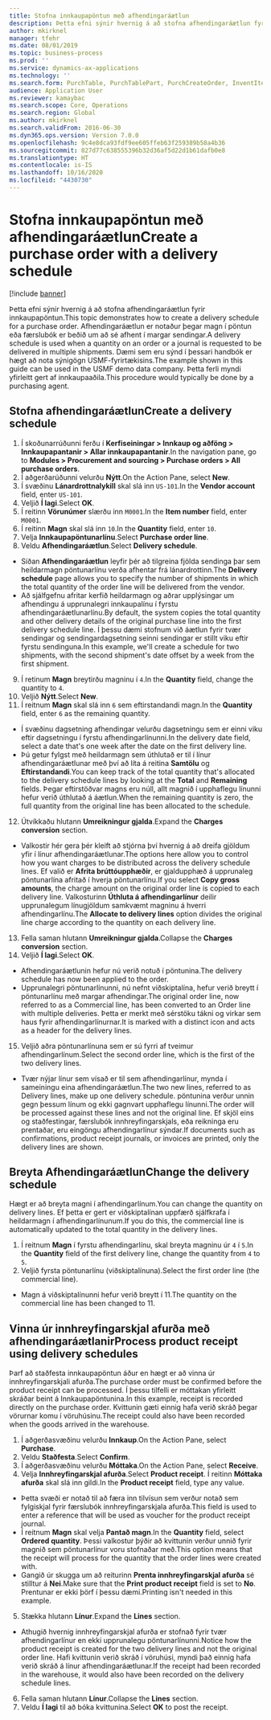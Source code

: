 ```yaml
---
title: Stofna innkaupapöntun með afhendingaráætlun
description: Þetta efni sýnir hvernig á að stofna afhendingaráætlun fyrir innkaupapöntun.
author: mkirknel
manager: tfehr
ms.date: 08/01/2019
ms.topic: business-process
ms.prod: ''
ms.service: dynamics-ax-applications
ms.technology: ''
ms.search.form: PurchTable, PurchTablePart, PurchCreateOrder, InventItemIdLookupPurchase, PurchDeliverySchedule, PurchEditLines
audience: Application User
ms.reviewer: kamaybac
ms.search.scope: Core, Operations
ms.search.region: Global
ms.author: mkirknel
ms.search.validFrom: 2016-06-30
ms.dyn365.ops.version: Version 7.0.0
ms.openlocfilehash: 9c4e8dca93fdf9ee605ffeb63f259389b58a4b36
ms.sourcegitcommit: 827d77c638555396b32d36af5d22d1b61dafb0e8
ms.translationtype: HT
ms.contentlocale: is-IS
ms.lasthandoff: 10/16/2020
ms.locfileid: "4430730"
---
```

# <a name="create-a-purchase-order-with-a-delivery-schedule"></a><span data-ttu-id="1a8ee-103">Stofna innkaupapöntun með afhendingaráætlun</span><span class="sxs-lookup"><span data-stu-id="1a8ee-103">Create a purchase order with a delivery schedule</span></span>

[!include [banner](../../includes/banner.md)]

<span data-ttu-id="1a8ee-104">Þetta efni sýnir hvernig á að stofna afhendingaráætlun fyrir innkaupapöntun.</span><span class="sxs-lookup"><span data-stu-id="1a8ee-104">This topic demonstrates how to create a delivery schedule for a purchase order.</span></span> <span data-ttu-id="1a8ee-105">Afhendingaráætlun er notaður þegar magn í pöntun eða færslubók er beðið um að sé afhent í margar sendingar.</span><span class="sxs-lookup"><span data-stu-id="1a8ee-105">A delivery schedule is used when a quantity on an order or a journal is requested to be delivered in multiple shipments.</span></span> <span data-ttu-id="1a8ee-106">Dæmi sem eru sýnd í þessari handbók er hægt að nota sýnigögn USMF-fyrirtækisins.</span><span class="sxs-lookup"><span data-stu-id="1a8ee-106">The example shown in this guide can be used in the USMF demo data company.</span></span> <span data-ttu-id="1a8ee-107">Þetta ferli myndi yfirleitt gert af innkaupaaðila.</span><span class="sxs-lookup"><span data-stu-id="1a8ee-107">This procedure would typically be done by a purchasing agent.</span></span>

## <a name="create-a-delivery-schedule"></a><span data-ttu-id="1a8ee-108">Stofna afhendingaráætlun</span><span class="sxs-lookup"><span data-stu-id="1a8ee-108">Create a delivery schedule</span></span>
1. <span data-ttu-id="1a8ee-109">Í skoðunarrúðunni ferðu í **Kerfiseiningar > Innkaup og aðföng > Innkaupapantanir > Allar innkaupapantanir**.</span><span class="sxs-lookup"><span data-stu-id="1a8ee-109">In the navigation pane, go to **Modules > Procurement and sourcing > Purchase orders > All purchase orders**.</span></span>
2. <span data-ttu-id="1a8ee-110">Í aðgerðarúðunni velurðu **Nýtt**.</span><span class="sxs-lookup"><span data-stu-id="1a8ee-110">On the Action Pane, select **New**.</span></span>
3. <span data-ttu-id="1a8ee-111">Í svæðinu **Lánardrottnalykill** skal slá inn `US-101`.</span><span class="sxs-lookup"><span data-stu-id="1a8ee-111">In the **Vendor account** field, enter `US-101`.</span></span>
4. <span data-ttu-id="1a8ee-112">Veljið **Í lagi**.</span><span class="sxs-lookup"><span data-stu-id="1a8ee-112">Select **OK**.</span></span>
5. <span data-ttu-id="1a8ee-113">Í reitinn **Vörunúmer** slærðu inn `M0001`.</span><span class="sxs-lookup"><span data-stu-id="1a8ee-113">In the **Item number** field, enter `M0001`.</span></span>
6. <span data-ttu-id="1a8ee-114">Í reitinn **Magn** skal slá inn `10`.</span><span class="sxs-lookup"><span data-stu-id="1a8ee-114">In the **Quantity** field, enter `10`.</span></span>
7. <span data-ttu-id="1a8ee-115">Velja **Innkaupapöntunarlínu**.</span><span class="sxs-lookup"><span data-stu-id="1a8ee-115">Select **Purchase order line**.</span></span>
8. <span data-ttu-id="1a8ee-116">Veldu **Afhendingaráætlun**.</span><span class="sxs-lookup"><span data-stu-id="1a8ee-116">Select **Delivery schedule**.</span></span>
- <span data-ttu-id="1a8ee-117">Síðan **Afhendingaráætlun** leyfir þér að tilgreina fjölda sendinga þar sem heildarmagn pöntunarlínu verða afhentar frá lánardrottinn.</span><span class="sxs-lookup"><span data-stu-id="1a8ee-117">The **Delivery schedule** page allows you to specify the number of shipments in which the total quantity of the order line will be delivered from the vendor.</span></span>  
- <span data-ttu-id="1a8ee-118">Að sjálfgefnu afritar kerfið heildarmagn og aðrar upplýsingar um afhendingu á upprunalegri innkaupalínu í fyrstu afhendingaráætlunarlínu.</span><span class="sxs-lookup"><span data-stu-id="1a8ee-118">By default, the system copies the total quantity and other delivery details of the original purchase line into the first delivery schedule line.</span></span> <span data-ttu-id="1a8ee-119">Í þessu dæmi stofnum við áætlun fyrir tvær sendingar og sendingardagsetning seinni sendingar er stillt viku eftir fyrstu sendinguna.</span><span class="sxs-lookup"><span data-stu-id="1a8ee-119">In this example, we'll create a schedule for two shipments, with the second shipment's date offset by a week from the first shipment.</span></span>  
9. <span data-ttu-id="1a8ee-120">Í retinum **Magn** breytirðu magninu í `4`.</span><span class="sxs-lookup"><span data-stu-id="1a8ee-120">In the **Quantity** field, change the quantity to `4`.</span></span>
10. <span data-ttu-id="1a8ee-121">Veljið **Nýtt**.</span><span class="sxs-lookup"><span data-stu-id="1a8ee-121">Select **New**.</span></span>
11. <span data-ttu-id="1a8ee-122">Í reitnum **Magn** skal slá inn `6` sem eftirstandandi magn.</span><span class="sxs-lookup"><span data-stu-id="1a8ee-122">In the **Quantity** field, enter `6` as the remaining quantity.</span></span>
- <span data-ttu-id="1a8ee-123">Í svæðinu dagsetning afhendingar velurðu dagsetningu sem er einni viku eftir dagsetningu í fyrstu afhendingarlínunni.</span><span class="sxs-lookup"><span data-stu-id="1a8ee-123">In the delivery date field, select a date that's one week after the date on the first delivery line.</span></span>  
- <span data-ttu-id="1a8ee-124">Þú getur fylgst með heildarmagn sem úthlutað er til í línur afhendingaráætlunar með því að líta á reitina **Samtölu** og **Eftirstandandi**.</span><span class="sxs-lookup"><span data-stu-id="1a8ee-124">You can keep track of the total quantity that's allocated to the delivery schedule lines by looking at the **Total** and **Remaining** fields.</span></span> <span data-ttu-id="1a8ee-125">Þegar eftirstöðvar magns eru núll, allt magnið í upphaflegu línunni hefur verið úthlutað á áætlun.</span><span class="sxs-lookup"><span data-stu-id="1a8ee-125">When the remaining quantity is zero, the full quantity from the original line has been allocated to the schedule.</span></span>  
12. <span data-ttu-id="1a8ee-126">Útvíkkaðu hlutann **Umreikningur gjalda**.</span><span class="sxs-lookup"><span data-stu-id="1a8ee-126">Expand the **Charges conversion** section.</span></span>
- <span data-ttu-id="1a8ee-127">Valkostir hér gera þér kleift að stjórna því hvernig á að dreifa gjöldum yfir í línur afhendingaráætlunar.</span><span class="sxs-lookup"><span data-stu-id="1a8ee-127">The options here allow you to control how you want charges to be distributed across the delivery schedule lines.</span></span> <span data-ttu-id="1a8ee-128">Ef valið er **Afrita brúttóupphæðir**, er gjaldupphæð á upprunaleg pöntunarlína afritað í hverja pöntunarlínu.</span><span class="sxs-lookup"><span data-stu-id="1a8ee-128">If you select **Copy gross amounts**, the charge amount on the original order line is copied to each delivery line.</span></span> <span data-ttu-id="1a8ee-129">Valkosturinn **Úthluta á afhendingarlínur** deilir upprunalegum línugjöldum samkvæmt magninu á hverri afhendingarlínu.</span><span class="sxs-lookup"><span data-stu-id="1a8ee-129">The **Allocate to delivery lines** option divides the original line charge according to the quantity on each delivery line.</span></span>  
13. <span data-ttu-id="1a8ee-130">Fella saman hlutann **Umreikningur gjalda**.</span><span class="sxs-lookup"><span data-stu-id="1a8ee-130">Collapse the **Charges conversion** section.</span></span>
14. <span data-ttu-id="1a8ee-131">Veljið **Í lagi**.</span><span class="sxs-lookup"><span data-stu-id="1a8ee-131">Select **OK**.</span></span>
- <span data-ttu-id="1a8ee-132">Afhendingaráætlunin hefur nú verið notuð í pöntunina.</span><span class="sxs-lookup"><span data-stu-id="1a8ee-132">The delivery schedule has now been applied to the order.</span></span>  
- <span data-ttu-id="1a8ee-133">Upprunalegri pöntunarlínunni, nú nefnt viðskiptalína, hefur verið breytt í pöntunarlínu með margar afhendingar.</span><span class="sxs-lookup"><span data-stu-id="1a8ee-133">The original order line, now referred to as a Commercial line, has been converted to an Order line with multiple deliveries.</span></span> <span data-ttu-id="1a8ee-134">Þetta er merkt með sérstöku tákni og virkar sem haus fyrir afhendingarlínurnar.</span><span class="sxs-lookup"><span data-stu-id="1a8ee-134">It is marked with a distinct icon and acts as a header for the delivery lines.</span></span>  
15. <span data-ttu-id="1a8ee-135">Veljið aðra pöntunarlínuna sem er sú fyrri af tveimur afhendingarlínum.</span><span class="sxs-lookup"><span data-stu-id="1a8ee-135">Select the second order line, which is the first of the two delivery lines.</span></span>
- <span data-ttu-id="1a8ee-136">Tvær nýjar línur sem vísað er til sem afhendingarlínur, mynda í sameiningu eina afhendingaráætlun.</span><span class="sxs-lookup"><span data-stu-id="1a8ee-136">The two new lines, referred to as Delivery lines, make up one delivery schedule.</span></span> <span data-ttu-id="1a8ee-137">pöntunina verður unnin gegn þessum línum og ekki gagnvart upphaflegu línunni.</span><span class="sxs-lookup"><span data-stu-id="1a8ee-137">The order will be processed against these lines and not the original line.</span></span> <span data-ttu-id="1a8ee-138">Ef skjöl eins og staðfestingar, færslubók innhreyfingarskjals, eða reikninga eru prentaðar, eru eingöngu afhendingarlínur sýndar.</span><span class="sxs-lookup"><span data-stu-id="1a8ee-138">If documents such as confirmations, product receipt journals, or invoices are printed, only the delivery lines are shown.</span></span>  

## <a name="change-the-delivery-schedule"></a><span data-ttu-id="1a8ee-139">Breyta Afhendingaráætlun</span><span class="sxs-lookup"><span data-stu-id="1a8ee-139">Change the delivery schedule</span></span>
<span data-ttu-id="1a8ee-140">Hægt er að breyta magni í afhendingarlínum.</span><span class="sxs-lookup"><span data-stu-id="1a8ee-140">You can change the quantity on delivery lines.</span></span> <span data-ttu-id="1a8ee-141">Ef þetta er gert er viðskiptalínan uppfærð sjálfkrafa í heildarmagn í afhendingarlínunum.</span><span class="sxs-lookup"><span data-stu-id="1a8ee-141">If you do this, the commercial line is automatically updated to the total quantity in the delivery lines.</span></span>  
1. <span data-ttu-id="1a8ee-142">Í reitnum **Magn** í fyrstu afhendingarlínu, skal breyta magninu úr `4` í `5`.</span><span class="sxs-lookup"><span data-stu-id="1a8ee-142">In the **Quantity** field of the first delivery line, change the quantity from `4` to `5`.</span></span>
2. <span data-ttu-id="1a8ee-143">Veljið fyrsta pöntunarlínu (viðskiptalínuna).</span><span class="sxs-lookup"><span data-stu-id="1a8ee-143">Select the first order line (the commercial line).</span></span>  
- <span data-ttu-id="1a8ee-144">Magn á viðskiptalínunni hefur verið breytt í 11.</span><span class="sxs-lookup"><span data-stu-id="1a8ee-144">The quantity on the commercial line has been changed to 11.</span></span>  

## <a name="process-product-receipt-using-delivery-schedules"></a><span data-ttu-id="1a8ee-145">Vinna úr innhreyfingarskjal afurða með afhendingaráætlanir</span><span class="sxs-lookup"><span data-stu-id="1a8ee-145">Process product receipt using delivery schedules</span></span>
<span data-ttu-id="1a8ee-146">Þarf að staðfesta innkaupapöntun áður en hægt er að vinna úr innhreyfingarskjali afurða.</span><span class="sxs-lookup"><span data-stu-id="1a8ee-146">The purchase order must be confirmed before the product receipt can be processed.</span></span> <span data-ttu-id="1a8ee-147">Í þessu tilfelli er móttakan yfirleitt skráðar beint á Innkaupapöntunina.</span><span class="sxs-lookup"><span data-stu-id="1a8ee-147">In this example, receipt is recorded directly on the purchase order.</span></span> <span data-ttu-id="1a8ee-148">Kvittunin gæti einnig hafa verið skráð þegar vörurnar komu í vöruhúsinu.</span><span class="sxs-lookup"><span data-stu-id="1a8ee-148">The receipt could also have been recorded when the goods arrived in the warehouse.</span></span>  
1. <span data-ttu-id="1a8ee-149">Í aðgerðasvæðinu velurðu **Innkaup**.</span><span class="sxs-lookup"><span data-stu-id="1a8ee-149">On the Action Pane, select **Purchase**.</span></span>
2. <span data-ttu-id="1a8ee-150">Veldu **Staðfesta**.</span><span class="sxs-lookup"><span data-stu-id="1a8ee-150">Select **Confirm**.</span></span>
3. <span data-ttu-id="1a8ee-151">Í aðgerðasvæðinu velurðu **Móttaka**.</span><span class="sxs-lookup"><span data-stu-id="1a8ee-151">On the Action Pane, select **Receive**.</span></span>
4. <span data-ttu-id="1a8ee-152">Velja **Innhreyfingarskjal afurða**.</span><span class="sxs-lookup"><span data-stu-id="1a8ee-152">Select **Product receipt**.</span></span> <span data-ttu-id="1a8ee-153">Í reitinn **Móttaka afurða** skal slá inn gildi.</span><span class="sxs-lookup"><span data-stu-id="1a8ee-153">In the **Product receipt** field, type any value.</span></span>
- <span data-ttu-id="1a8ee-154">Þetta svæði er notað til að færa inn tilvísun sem verður notað sem fylgiskjal fyrir færslubók innhreyfingarskjala afurða.</span><span class="sxs-lookup"><span data-stu-id="1a8ee-154">This field is used to enter a reference that will be used as voucher for the product receipt journal.</span></span>  
- <span data-ttu-id="1a8ee-155">Í reitnum **Magn** skal velja **Pantað magn**.</span><span class="sxs-lookup"><span data-stu-id="1a8ee-155">In the **Quantity** field, select **Ordered quantity**.</span></span> <span data-ttu-id="1a8ee-156">Þessi valkostur þýðir að kvittunin verður unnið fyrir magnið sem pöntunarlínur voru stofnaðar með.</span><span class="sxs-lookup"><span data-stu-id="1a8ee-156">This option means that the receipt will process for the quantity that the order lines were created with.</span></span>  
- <span data-ttu-id="1a8ee-157">Gangið úr skugga um að reiturinn **Prenta innhreyfingarskjal afurða** sé stilltur á **Nei**.</span><span class="sxs-lookup"><span data-stu-id="1a8ee-157">Make sure that the **Print product receipt** field is set to **No**.</span></span> <span data-ttu-id="1a8ee-158">Prentunar er ekki þörf í þessu dæmi.</span><span class="sxs-lookup"><span data-stu-id="1a8ee-158">Printing isn't needed in this example.</span></span>  
5. <span data-ttu-id="1a8ee-159">Stækka hlutann **Línur**.</span><span class="sxs-lookup"><span data-stu-id="1a8ee-159">Expand the **Lines** section.</span></span>
- <span data-ttu-id="1a8ee-160">Athugið hvernig innhreyfingarskjal afurða er stofnað fyrir tvær afhendingarlínur en ekki upprunalegu pöntunarlínunni.</span><span class="sxs-lookup"><span data-stu-id="1a8ee-160">Notice how the product receipt is created for the two delivery lines and not the original order line.</span></span> <span data-ttu-id="1a8ee-161">Hafi kvittunin verið skráð í vöruhúsi, myndi það einnig hafa verið skráð á línur afhendingaráætlunar.</span><span class="sxs-lookup"><span data-stu-id="1a8ee-161">If the receipt had been recorded in the warehouse, it would also have been recorded on the delivery schedule lines.</span></span>  
6. <span data-ttu-id="1a8ee-162">Fella saman hlutann **Línur**.</span><span class="sxs-lookup"><span data-stu-id="1a8ee-162">Collapse the **Lines** section.</span></span>
7. <span data-ttu-id="1a8ee-163">Veldu **Í lagi** til að bóka kvittunina.</span><span class="sxs-lookup"><span data-stu-id="1a8ee-163">Select **OK** to post the receipt.</span></span>


